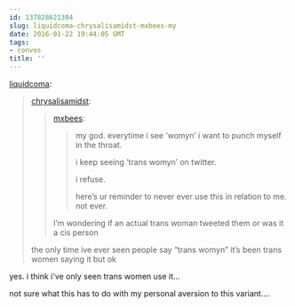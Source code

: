```yaml
---
id: 137828621304
slug: liquidcoma-chrysalisamidst-mxbees-my
date: 2016-01-22 19:44:05 GMT
tags:
- convos
title: ''
---
```

<p><a class="tumblr_blog" href="http://liquidcoma.tumblr.com/post/137826992519">liquidcoma</a>:</p>
<blockquote>
<p><a class="tumblr_blog" href="http://chrysalisamidst.tumblr.com/post/137826054278">chrysalisamidst</a>:</p>
<blockquote>
<p><a class="tumblr_blog" href="http://mxbees.tumblr.com/post/137825979194">mxbees</a>:</p>
<blockquote>
<p>my god. everytime i see ‘womyn’ i want to punch myself in the throat.</p>

<p>i keep seeing ‘trans womyn’ on twitter.</p>

<p>i refuse.</p>

<p>here’s ur reminder to never ever use this in relation to me. not ever.</p>
</blockquote>
<p>I’m wondering if an actual trans woman tweeted them or was it a cis person</p>
</blockquote>
<p>the only time ive ever seen people say “trans womyn” it’s been trans women saying it but ok</p>
</blockquote>

yes. i think i've only seen trans women use it...

not sure what this has to do with my personal aversion to this variant....